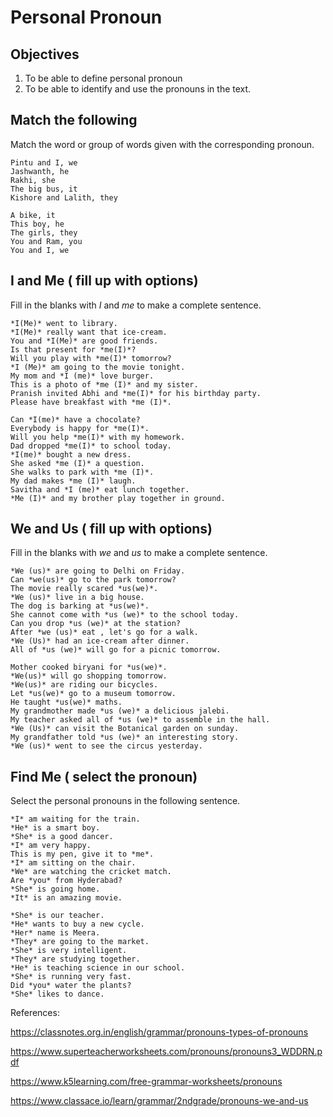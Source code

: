 # Personal Pronoun

## Objectives

1. To be able to define personal pronoun
2. To be able to identify and use the pronouns in the text.

## Match the following

Match the word or group of words given with the corresponding pronoun.

```
Pintu and I, we
Jashwanth, he
Rakhi, she
The big bus, it
Kishore and Lalith, they
```

```
A bike, it
This boy, he
The girls, they
You and Ram, you
You and I, we
```

## I and Me ( fill up with options)

Fill in the blanks with _I_ and _me_ to make a complete sentence.

```
*I(Me)* went to library.
*I(Me)* really want that ice-cream.
You and *I(Me)* are good friends.
Is that present for *me(I)*?
Will you play with *me(I)* tomorrow?
*I (Me)* am going to the movie tonight.
My mom and *I (me)* love burger.
This is a photo of *me (I)* and my sister.
Pranish invited Abhi and *me(I)* for his birthday party.
Please have breakfast with *me (I)*.
```

```
Can *I(me)* have a chocolate?
Everybody is happy for *me(I)*.
Will you help *me(I)* with my homework.
Dad dropped *me(I)* to school today.
*I(me)* bought a new dress.
She asked *me (I)* a question.
She walks to park with *me (I)*.
My dad makes *me (I)* laugh.
Savitha and *I (me)* eat lunch together.
*Me (I)* and my brother play together in ground.
```

## We and Us ( fill up with options)

Fill in the blanks with _we_ and _us_ to make a complete sentence.

```
*We (us)* are going to Delhi on Friday.
Can *we(us)* go to the park tomorrow?
The movie really scared *us(we)*.
*We (us)* live in a big house.
The dog is barking at *us(we)*.
She cannot come with *us (we)* to the school today.
Can you drop *us (we)* at the station?
After *we (us)* eat , let's go for a walk.
*We (Us)* had an ice-cream after dinner.
All of *us (we)* will go for a picnic tomorrow.
```

```
Mother cooked biryani for *us(we)*.
*We(us)* will go shopping tomorrow.
*We(us)* are riding our bicycles.
Let *us(we)* go to a museum tomorrow.
He taught *us(we)* maths.
My grandmother made *us (we)* a delicious jalebi.
My teacher asked all of *us (we)* to assemble in the hall.
*We (Us)* can visit the Botanical garden on sunday.
My grandfather told *us (we)* an interesting story.
*We (us)* went to see the circus yesterday.
```

## Find Me ( select the pronoun)

Select the personal pronouns in the following sentence.

```
*I* am waiting for the train.
*He* is a smart boy.
*She* is a good dancer.
*I* am very happy.
This is my pen, give it to *me*.
*I* am sitting on the chair.
*We* are watching the cricket match.
Are *you* from Hyderabad?
*She* is going home.
*It* is an amazing movie.
```

```
*She* is our teacher.
*He* wants to buy a new cycle.
*Her* name is Meera.
*They* are going to the market.
*She* is very intelligent.
*They* are studying together.
*He* is teaching science in our school.
*She* is running very fast.
Did *you* water the plants?
*She* likes to dance.
```

References:

https://classnotes.org.in/english/grammar/pronouns-types-of-pronouns

https://www.superteacherworksheets.com/pronouns/pronouns3_WDDRN.pdf

https://www.k5learning.com/free-grammar-worksheets/pronouns

https://www.classace.io/learn/grammar/2ndgrade/pronouns-we-and-us
